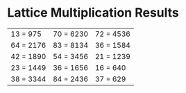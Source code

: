 # Lattice Multiplication Results

|   |   |   |
|---|---|---|
| 13 = 975 | 70 = 6230 | 72 = 4536 |
| 64 = 2176 | 83 = 8134 | 36 = 1584 |
| 42 = 1890 | 54 = 3456 | 21 = 1239 |
| 23 = 1449 | 36 = 1656 | 16 = 640 |
| 38 = 3344 | 84 = 2436 | 37 = 629 |
